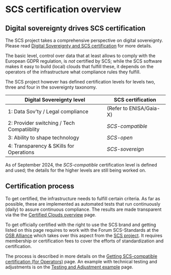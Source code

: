 # SCS certification overview

## Digital sovereignty drives SCS certification

The SCS project takes a comprehensive perspective on digital sovereignty.
Please read [Digital Sovereignty and SCS certification](digisov-and-cert)
for more details.

The basic level, control over data that at least allows to comply with the
European GDPR regulation, is *not* certified by SCS; while the SCS software
makes it easy to build (local) clouds that fulfill these, it depends on the
operators of the infrastructure what compliance rules they fulfill.

The SCS project however has defined certification levels for levels two,
three and four in the sovereignty taxonomy.

| Digital Sovereignty level         | SCS certification         |
|-----------------------------------|---------------------------|
| 1: Data Sov'ty / Legal compliance | (Refer to ENISA/Gaia-X)   |
| 2: Provider switching / Tech Compatiiblity | *SCS-compatible* |
| 3: Ability to shape technology    | *SCS-open*                |
| 4: Transparency & SKills for Operations    | *SCS-sovereign*  |

As of September 2024, the *SCS-compatible* certification level is defined
and used; the details for the higher levels are still being worked on.

## Certification process

To get certified, the infrastructure needs to fulfill certain criteria.
As far as possible, these are implemented as automated tests that run
continuously (daily) to assure continuous compliance. The results are
made transparent via the the [Certified Clouds overview](overview) page.

To get officially certified with the right to use the SCS brand and getting
listed on this page requires to work with the Forum SCS-Standards at the
[OSB Alliance](https://osb-alliance.com/) which takes over this aspect
from the [SCS project](https://scs.community/). It requires membership
or certification fees to cover the efforts of standardization and
certification.

The process is described in more details on the
[Getting SCS-compatible certification (for Operators)](getting-scs-compatible-certified)
page. An example with technical testing and adjustments is on the
[Testing and Adjustment example](test-and-adapt-example) page.
